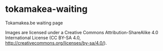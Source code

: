 # tokamakea-waiting
Tokamakea.be waiting page

Images are licensed under a Creative Commons Attribution-ShareAlike 4.0 International License (CC BY-SA 4.0, http://creativecommons.org/licenses/by-sa/4.0/).